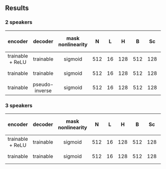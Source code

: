## Results
### 2 speakers
| encoder | decoder | mask nonlinearity | N | L | H | B | Sc | P | X | R | causal | batch size | optimizer | lr | gradient clipping | SI-SDRi [dB] | SDRi [dB] | PESQ |
| :---: | :---: | :---: | :---: | :---: | :---: | :---: | :---: | :---: | :---: | :---: | :---: | :---: | :---: | :---: | :---: | :---: | :---: | :---: |
| trainable + ReLU | trainable | sigmoid | 512 | 16 | 128 | 512 | 128 | 3 | 8 | 3 | False | 4 | adam | 1e-3 | 5 | 15.5 | 15.8 | 3.27 |
| trainable | trainable | sigmoid | 512 | 16 | 128 | 512 | 128 | 3 | 8 | 3 | False | 4 | adam | 1e-3 | 5 | 15.1 | 15.4 | 3.20 |
| trainable | pseudo-inverse | sigmoid | 512 | 16 | 128 | 512 | 128 | 3 | 8 | 3 | False | 4 | adam | 1e-3 | 5 | 14.9 | 15.1 | 3.16 |

### 3 speakers
| encoder | decoder | mask nonlinearity | N | L | H | B | Sc | P | X | R | causal | batch size | optimizer | lr | gradient clipping | SI-SDRi [dB] | SDRi [dB] | PESQ |
| :---: | :---: | :---: | :---: | :---: | :---: | :---: | :---: | :---: | :---: | :---: | :---: | :---: | :---: | :---: | :---: | :---: | :---: | :---: |
| trainable + ReLU | trainable | sigmoid | 512 | 16 | 128 | 512 | 128 | 3 | 8 | 3 | False | 4 | adam | 1e-3 | 5 | 11.3 | 11.7 | 1.88 |
| trainable | trainable | sigmoid | 512 | 16 | 128 | 512 | 128 | 3 | 8 | 3 | False | 4 | adam | 1e-3 | 5 | 11.2 | 11.6 | 1.86 |